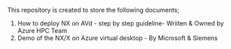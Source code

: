 This repository is created to store the following documents;
1. How to deploy NX on AVd - step by step guideline- Wriiten & Owned by Azure HPC Team
2. Demo of the NX/X on Azure virtual desktop - By Microsoft & Siemens 
